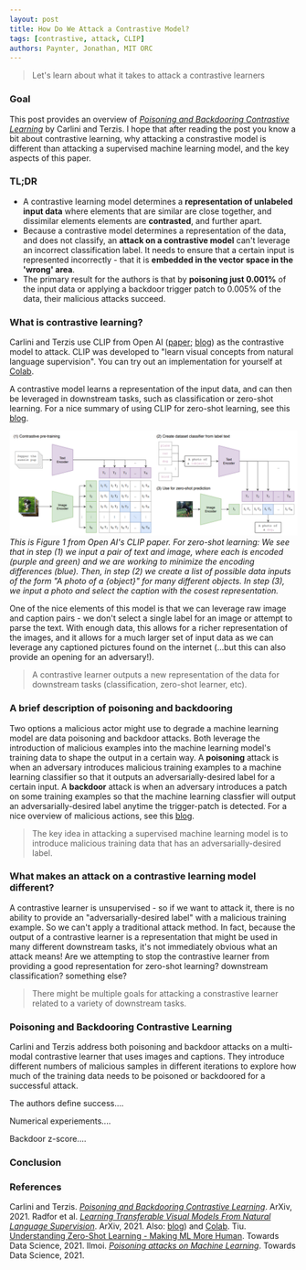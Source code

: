```yaml
---
layout: post
title: How Do We Attack a Contrastive Model?
tags: [contrastive, attack, CLIP]
authors: Paynter, Jonathan, MIT ORC
---
```


> Let's learn about what it takes to attack a contrastive learners

### Goal

This post provides an overview of [*Poisoning and Backdooring Contrastive Learning*](https://arxiv.org/abs/2106.09667) by Carlini and Terzis. I hope that after reading the post you know a bit about contrastive learning, why attacking a constrastive model is different than attacking a supervised machine learning model, and the key aspects of this paper.

### TL;DR

* A contrastive learning model determines a **representation of unlabeled input data** where elements that are similar are close together, and dissimilar elements elements are **contrasted**, and further apart. 
* Because a contrastive model determines a representation of the data, and does not classify, an **attack on a contrastive model** can't leverage an incorrect classification label. It needs to ensure that a certain input is represented incorrectly - that it is **embedded in the vector space in the 'wrong' area**.
* The primary result for the authors is that by **poisoning just 0.001%** of the input data or applying a backdoor trigger patch to 0.005% of the data, their malicious attacks succeed.

### What is contrastive learning?

Carlini and Terzis use CLIP from Open AI ([paper](https://arxiv.org/abs/2103.00020); [blog](https://openai.com/blog/clip/)) as the contrastive model to attack. CLIP was developed to "learn visual concepts from natural language supervision". You can try out an implementation for yourself at [Colab](https://colab.research.google.com/github/openai/clip/blob/master/notebooks/Interacting_with_CLIP.ipynb).

A contrastive model learns a representation of the input data, and can then be leveraged in downstream tasks, such as classification or zero-shot learning. For a nice summary of using CLIP for zero-shot learning, see this [blog](https://towardsdatascience.com/understanding-zero-shot-learning-making-ml-more-human-4653ac35ccab).  

![CLIP-fig1](CLIP_fig1.PNG)
*This is Figure 1 from Open AI's CLIP paper. For zero-shot learning: We see that in step (1) we input a pair of text and image, where each is encoded (purple and green) and we are working to minimize the encoding differences (blue). Then, in step (2) we create a list of possible data inputs of the form "A photo of a {object}" for many different objects. In step (3), we input a photo and select the caption with the cosest representation.*

One of the nice elements of this model is that we can leverage raw image and caption pairs - we don't select a single label for an image or attempt to parse the text. With enough data, this allows for a richer representation of the images, and it allows for a much larger set of input data as we can leverage any captioned pictures found on the internet (...but this can also provide an opening for an adversary!). 

> A contrastive learner outputs a new representation of the data for downstream tasks (classification, zero-shot learner, etc).

### A brief description of poisoning and backdooring

Two options a malicious actor might use to degrade a machine learning model are data poisoning and backdoor attacks. Both leverage the introduction of malicious examples into the machine learning model's training data to shape the output in a certain way. A **poisoning** attack is when an adversary introduces malicious training examples to a machine learning classifier so that it outputs an adversarially-desired label for a certain input. A **backdoor** attack is when an adversary introduces a patch on some training examples so that the machine learning classfier will output an adversarially-desired label anytime the trigger-patch is detected. For a nice overview of malicious actions, see this [blog](https://towardsdatascience.com/poisoning-attacks-on-machine-learning-1ff247c254db). 

>The key idea in attacking a supervised machine learning model is to introduce malicious training data that has an adversarially-desired label.

### What makes an attack on a contrastive learning model different?

A contrastive learner is unsupervised - so if we want to attack it, there is no ability to provide an "adversarially-desired label" with a malicious training example. So we can't apply a traditional attack method. In fact, because the output of a contrastive learner is a representation that might be used in many different downstream tasks, it's not immediately obvious what an attack means! Are we attempting to stop the contrastive learner from providing a good representation for zero-shot learning? downstream classification? something else?

>There might be multiple goals for attacking a constrastive learner related to a variety of downstream tasks. 

### Poisoning and Backdooring Contrastive Learning

 Carlini and Terzis address both poisoning and backdoor attacks on a multi-modal contrastive learner that uses images and captions. They introduce different numbers of malicious samples in different iterations to explore how much of the training data needs to be poisoned or backdoored for a successful attack. 
 
 The authors define success....
 
 Numerical experiements....
 
 Backdoor z-score....
 
 ### Conclusion
 
### References 

Carlini and Terzis. [*Poisoning and Backdooring Contrastive Learning*](https://arxiv.org/abs/2106.09667). ArXiv, 2021.
Radfor et al. [*Learning Transferable Visual Models From Natural Language Supervision*](https://arxiv.org/abs/2103.00020). ArXiv, 2021. Also: [blog](https://openai.com/blog/clip/)) and [Colab](https://colab.research.google.com/github/openai/clip/blob/master/notebooks/Interacting_with_CLIP.ipynb).
Tiu. [Understanding Zero-Shot Learning - Making ML More Human](https://towardsdatascience.com/understanding-zero-shot-learning-making-ml-more-human-4653ac35ccab). Towards Data Science, 2021. 
Ilmoi. [*Poisoning attacks on Machine Learning*](https://towardsdatascience.com/poisoning-attacks-on-machine-learning-1ff247c254db). Towards Data Science, 2021. 
